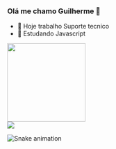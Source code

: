 ### Olá me chamo Guilherme 👋

- 🔭 Hoje trabalho Suporte tecnico
- 🌱 Estudando Javascript 

<div>
  <a href="https://beacons.ai/Roveri-21">
  <img height="180em" src="https://github-readme-stats.vercel.app/api?username=Roveri-21&show_icons=true&theme=dark&include_all_commits=true&count_private=true"/>
</div>
<div>
  <a href = "mailto:guilherroveri21@gmail.com"><img src="https://img.shields.io/badge/Gmail-D14836?style=for-the-badge&logo=gmail&logoColor=white" target="_blank"></a>

</div>

![Snake animation](https://github.com/rafaballerini2/rafaballerini2/blob/output/github-contribution-grid-snake.svg)

